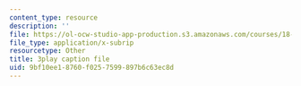 ```yaml
---
content_type: resource
description: ''
file: https://ol-ocw-studio-app-production.s3.amazonaws.com/courses/18-086-mathematical-methods-for-engineers-ii-spring-2006/9bf10ee18760f0257599897b6c63ec8d_S6dw885-SZI.srt
file_type: application/x-subrip
resourcetype: Other
title: 3play caption file
uid: 9bf10ee1-8760-f025-7599-897b6c63ec8d
---
```

